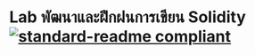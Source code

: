 # Lab พัฒนาและฝึกฝนการเขียน Solidity [![standard-readme compliant](https://img.shields.io/badge/solidity-developer-blue)](https://docs.soliditylang.org/en/v0.6.6/index.html) 


